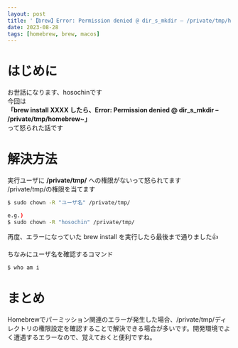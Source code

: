 ```yaml
---
layout: post
title: '【brew】Error: Permission denied @ dir_s_mkdir – /private/tmp/homebrew~ って怒られる'
date: 2023-08-28
tags: [homebrew, brew, macos]
---
```


# はじめに

お世話になります、hosochinです  
今回は  
**「brew install XXXX したら、Error: Permission denied @ dir_s_mkdir – /private/tmp/homebrew~」**  
って怒られた話です

# 解決方法

実行ユーザに **/private/tmp/** への権限がないって怒られてます  
/private/tmp/の権限を当てます

```bash
$ sudo chown -R "ユーザ名" /private/tmp/

e.g.)
$ sudo chown -R "hosochin" /private/tmp/
```

再度、エラーになっていた brew install を実行したら最後まで通りました👍

ちなみにユーザ名を確認するコマンド

```bash
$ who am i
```

# まとめ

Homebrewでパーミッション関連のエラーが発生した場合、/private/tmp/ディレクトリの権限設定を確認することで解決できる場合が多いです。開発環境でよく遭遇するエラーなので、覚えておくと便利ですね。
